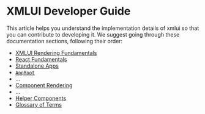 # XMLUI Developer Guide

This article helps you understand the implementation details of xmlui so that you can contribute to developing it. We suggest going through these documentation sections, following their order:

- [XMLUI Rendering Fundamentals](./rendering-fundamentals.md)
- [React Fundamentals](./react-fundamentals.md)
- [Standalone Apps](./standalone-apps.md)
- [`AppRoot`](./AppRoot.md)
- ...
- [Component Rendering](./component-rendering.md)
- ...
- [Helper Components](./helper-components)
- [Glossary of Terms](./glossary.md/#some-other)